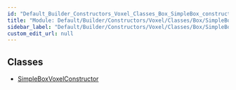 ```yaml
---
id: "Default_Builder_Constructors_Voxel_Classes_Box_SimpleBox_constructor"
title: "Module: Default/Builder/Constructors/Voxel/Classes/Box/SimpleBox.constructor"
sidebar_label: "Default/Builder/Constructors/Voxel/Classes/Box/SimpleBox.constructor"
custom_edit_url: null
---
```


## Classes

- [SimpleBoxVoxelConstructor](../classes/Default_Builder_Constructors_Voxel_Classes_Box_SimpleBox_constructor.SimpleBoxVoxelConstructor.md)
